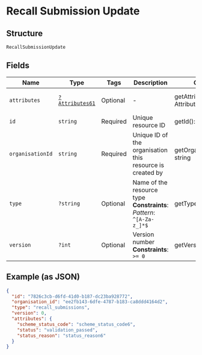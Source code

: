 
# Recall Submission Update

## Structure

`RecallSubmissionUpdate`

## Fields

| Name | Type | Tags | Description | Getter | Setter |
|  --- | --- | --- | --- | --- | --- |
| `attributes` | [`?Attributes61`](../../doc/models/attributes-61.md) | Optional | - | getAttributes(): ?Attributes61 | setAttributes(?Attributes61 attributes): void |
| `id` | `string` | Required | Unique resource ID | getId(): string | setId(string id): void |
| `organisationId` | `string` | Required | Unique ID of the organisation this resource is created by | getOrganisationId(): string | setOrganisationId(string organisationId): void |
| `type` | `?string` | Optional | Name of the resource type<br>**Constraints**: *Pattern*: `^[A-Za-z_]*$` | getType(): ?string | setType(?string type): void |
| `version` | `?int` | Optional | Version number<br>**Constraints**: `>= 0` | getVersion(): ?int | setVersion(?int version): void |

## Example (as JSON)

```json
{
  "id": "7826c3cb-d6fd-41d0-b187-dc23ba928772",
  "organisation_id": "ee2fb143-6dfe-4787-b183-ca8ddd4164d2",
  "type": "recall_submissions",
  "version": 0,
  "attributes": {
    "scheme_status_code": "scheme_status_code6",
    "status": "validation_passed",
    "status_reason": "status_reason6"
  }
}
```

